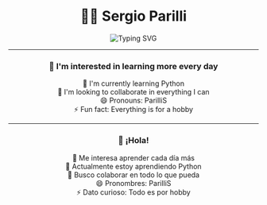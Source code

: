 <div align="center">

# 👨‍💻 Sergio Parilli

<img src="https://readme-typing-svg.demolab.com?font=Fira+Code&pause=1000&center=true&width=435&lines=Hi%2C+I'm+Sergio+Parilli;Always+learning+something+new;Building+for+fun%2C+always+💡" alt="Typing SVG" />

---

### 👀 I'm interested in learning more every day  
🌱 I'm currently learning Python  
💞️ I'm looking to collaborate in everything I can  
😄 Pronouns: ParilliS  
⚡ Fun fact: Everything is for a hobby  

---

### 👋 ¡Hola!  
👀 Me interesa aprender cada día más  
🌱 Actualmente estoy aprendiendo Python  
💞️ Busco colaborar en todo lo que pueda  
😄 Pronombres: ParilliS  
⚡ Dato curioso: Todo es por hobby  

</div>
